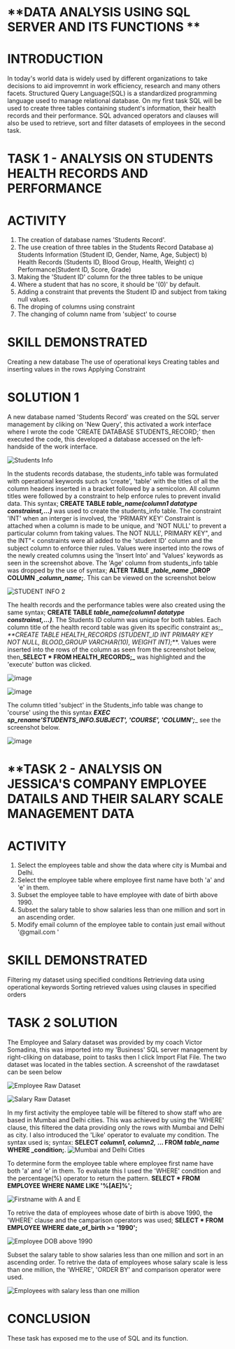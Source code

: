 # **DATA ANALYSIS USING SQL SERVER AND ITS FUNCTIONS **
 
# **INTRODUCTION**
In today's world data is widely used by different organizations to take decisions to aid improvemnt in work efficiency, research and many others facets. Structured Query Language(SQL) is a standardized programming language used to manage relational database. On my first task SQL will be used to create three tables containing student's information, their health records and their performance. SQL advanced operators and clauses will also be used to retrieve, sort and filter datasets of employees in the second task.

# **TASK 1 - ANALYSIS ON STUDENTS HEALTH RECORDS AND PERFORMANCE**

# **ACTIVITY**
1. The creation of database names 'Students Record'.
2. The use creation of three tables in the Students Record Database
     a) Students Information (Student ID, Gender, Name, Age, Subject)
     b) Health Records (Students ID, Blood Group, Health, Weight)
     c) Performance(Student ID, Score, Grade)
4. Making the 'Student ID' column for the three tables to be unique 
5. Where a student that has no score, it should be '(0)' by default.
6. Adding a constraint that prevents the Student ID and subject from taking null values.
7. The droping of columns using constraint
8. The changing of column name from 'subject' to course

# **SKILL DEMONSTRATED**
Creating a new database
The use of operational keys
Creating tables and inserting values in the rows
Applying Constraint

# SOLUTION 1
A new database named 'Students Record' was created on the SQL server management by cliking on 'New Query', this activated a work interface where I wrote the code 'CREATE DATABASE STUDENTS_RECORD;' then executed the code, this developed a database accessed on the left-handside of the work interface. 

![Students Info](https://github.com/Jessie-Watt/Data-analysis-of-student-s-information-health-record-and-their-performance-using-SQL./assets/140435577/4c97c102-ab9d-458e-9bf1-f6ed374a741d)


In the students records database, the students_info table was formulated with operational keywords such as 'create', 'table' with the titles of all the column headers inserted in a bracket followed by a semicolon. All column titles were followed by a constraint to help enforce rules to prevent invalid data. This syntax; **CREATE TABLE _table_name(column1 datatype constrainst,...)_** was used to create the students_info table. The constraint 'INT' when an interger is involved, the 'PRIMARY KEY' Constraint is attached when a column is made to be unique, and 'NOT NULL' to prevent a particular column from taking values. The NOT NULL', PRIMARY KEY", and the INT"< constraints were all added to the 'student ID' column and the subject column to enforce thier rules. Values were inserted into the rows of the newly created columns using the 'Insert Into' and 'Values' keywords as seen in the screenshot above. The 'Age' column from students_info table was dropped by the use of syntax; **ALTER TABLE __table_name_ _DROP COLUMN __column_name_;**. This can be viewed on the screenshot below


![STUDENT INFO 2](https://github.com/Jessie-Watt/Data-analysis-of-student-s-information-health-record-and-their-performance-using-SQL./assets/140435577/9bb5c574-91cf-49a9-a5e6-494a74165ef8)

The health records and the performance tables were also created using the same syntax; **CREATE TABLE _table_name(column1 datatype constrainst,...)_**. The Students ID column was unique for both tables. Each column title of the health record table was given its specific constraint as;_ _**CREATE TABLE_ _HEALTH_RECORDS (STUDENT_ID INT PRIMARY KEY NOT NULL, BLOOD_GROUP VARCHAR(10), WEIGHT INT);_**. Values were inserted into the rows of the column as seen from the screenshot below, then_**SELECT * FROM HEALTH_RECORDS;_** was highlighted and the 'execute' button was clicked.

![image](https://github.com/Jessie-Watt/Data-analysis-of-student-s-information-health-record-and-their-performance-using-SQL./assets/140435577/bef1990f-20ef-462b-bdcd-8e0a74abff8e)

![image](https://github.com/Jessie-Watt/Data-analysis-of-student-s-information-health-record-and-their-performance-using-SQL./assets/140435577/0f19b192-5d51-411a-9838-ed58d4d08d90)
 
The column titled 'subject' in the Students_info table was change to 'course' using the this syntax _**EXEC sp_rename'STUDENTS_INFO.SUBJECT', 'COURSE', 'COLUMN';**__ see the screenshot below.

![image](https://github.com/Jessie-Watt/Data-analysis-of-student-s-information-health-record-and-their-performance-using-SQL./assets/140435577/754acb72-71a7-430b-bb1d-8473252aefbf)





# **TASK 2 - ANALYSIS ON JESSICA'S COMPANY EMPLOYEE DATAILS AND THEIR SALARY SCALE MANAGEMENT DATA

# **ACTIVITY**
1. Select the employees table and show the data where city is Mumbai and Delhi.
2. Select the employee table where employee first name have both 'a' and 'e' in them.
3. Subset the employee table to have employee with date of birth above 1990.
4. Subset the salary table to show salaries less than one million and sort in an ascending order.
5. Modify email column of the employee table to contain just email without '@gmail.com '


# **SKILL DEMONSTRATED**
Filtering my dataset using specified conditions
Retrieving data using operational keywords
Sorting retrieved values using clauses in specified orders

# TASK 2 SOLUTION
The Employee and Salary dataset was provided by my coach Victor Somadina, this was imported into my 'Business' SQL server management by right-cliking on database, point to tasks then I click Import Flat File. The two dataset was located in the tables section. A screenshot of the rawdataset can be seen below 

![Employee Raw Dataset](https://github.com/Jessie-Watt/Data-analysis-of-student-s-information-health-record-and-their-performance-using-SQL./assets/140435577/d093502a-6031-4f23-8714-5e5442cf5434)

![Salary Raw Dataset](https://github.com/Jessie-Watt/Data-analysis-of-student-s-information-health-record-and-their-performance-using-SQL./assets/140435577/08952810-10f7-4cb5-90f0-353d258bb4dd)

In my first activity the employee table will be filtered to show staff who are based in Mumbai and Delhi cities. This was achieved by using the 'WHERE' clause, this filtered the data providing only the rows with Mumbai and Delhi as city. I also introduced the 'Like' operator to evaluate my condition. The syntax used is;   syntax: **SELECT _column1, column2,_ ... FROM _table_name_ WHERE _condition;**. 
![Mumbai and Delhi Cities](https://github.com/Jessie-Watt/Data-analysis-of-student-s-information-health-record-and-their-performance-using-SQL./assets/140435577/0f9c8e4a-d2d3-47d5-8a7f-bcc6829aac3c)

To determine form the employee table where employee first name have both 'a' and 'e' in them. To evaluate this I used the 'WHERE' condition and the percentage(%) operator to return the pattern. **SELECT * FROM EMPLOYEE WHERE NAME LIKE '%[AE]%';**

![Firstname with A and E](https://github.com/Jessie-Watt/Data-analysis-of-student-s-information-health-record-and-their-performance-using-SQL./assets/140435577/a2c905db-467a-4349-bfe3-1f35c50b554a)

To retrive the data of employees whose date of birth is above 1990, the 'WHERE' clause and the camparison operators was used; **SELECT * FROM EMPLOYEE WHERE date_of_birth >= '1990';**

![Employee DOB above 1990](https://github.com/Jessie-Watt/Data-analysis-of-student-s-information-health-record-and-their-performance-using-SQL./assets/140435577/ecf91146-23dc-4d66-97b3-69e0bd91dd5f)

Subset the salary table to show salaries less than one million and sort in an ascending order. To retrive the data of employees whose salary scale is less than one million, the 'WHERE', 'ORDER BY' and comparison operator were used.

![Employees with salary less than one million](https://github.com/Jessie-Watt/Data-analysis-of-student-s-information-health-record-and-their-performance-using-SQL./assets/140435577/2d819765-db9b-4fb9-be12-7e30539a706c)


# CONCLUSION
These task has exposed me to the use of SQL and its function.     
